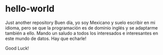 # hello-world
Just another repository
Buen día, yo soy Mexicano y suelo escribir en mi idioma, pero se que la programación es de dominio  inglés y se adaptarme también a ello. Mando un saludo a todos los interesados e interesantes en este mundo de datos. Hay que echarle!

Good Luck!
